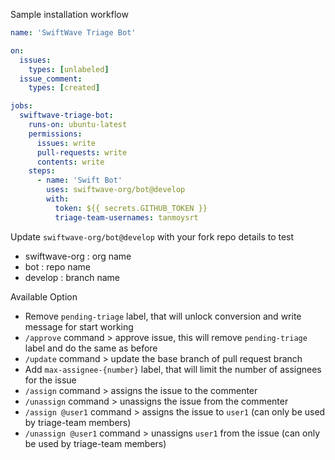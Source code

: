Sample installation workflow

```yaml
name: 'SwiftWave Triage Bot'

on:
  issues:
    types: [unlabeled]
  issue_comment:
    types: [created]

jobs:
  swiftwave-triage-bot:
    runs-on: ubuntu-latest
    permissions:
      issues: write
      pull-requests: write
      contents: write
    steps:
      - name: 'Swift Bot'
        uses: swiftwave-org/bot@develop
        with:
          token: ${{ secrets.GITHUB_TOKEN }}
          triage-team-usernames: tanmoysrt
```

Update `swiftwave-org/bot@develop` with your fork repo details to test
- swiftwave-org : org name
- bot : repo name
- develop : branch name

Available Option
- Remove `pending-triage` label, that will unlock conversion and write message for start working
- `/approve` command > approve issue, this will remove `pending-triage` label and do the same as before
- `/update` command > update the base branch of pull request branch
- Add `max-assignee-{number}` label, that will limit the number of assignees for the issue
- `/assign` command > assigns the issue to the commenter
- `/unassign` command > unassigns the issue from the commenter
- `/assign @user1` command > assigns the issue to `user1` (can only be used by triage-team members)
- `/unassign @user1` command > unassigns `user1` from the issue (can only be used by triage-team members)
